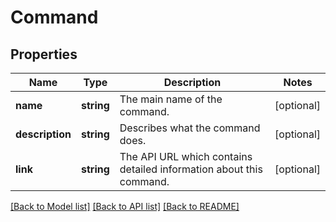 # Command

## Properties
Name | Type | Description | Notes
------------ | ------------- | ------------- | -------------
**name** | **string** | The main name of the command. | [optional] 
**description** | **string** | Describes what the command does. | [optional] 
**link** | **string** | The API URL which contains detailed information about this command. | [optional] 

[[Back to Model list]](../README.md#documentation-for-models) [[Back to API list]](../README.md#documentation-for-api-endpoints) [[Back to README]](../README.md)


